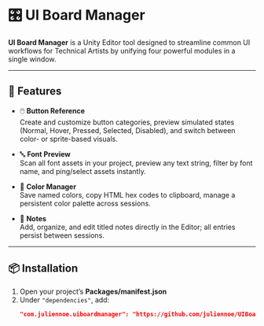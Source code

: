 # 🎛️ UI Board Manager

**UI Board Manager** is a Unity Editor tool designed to streamline common UI workflows for Technical Artists by unifying four powerful modules in a single window.

---

## 🚀 Features

- 🖱️ **Button Reference**  
  Create and customize button categories, preview simulated states (Normal, Hover, Pressed, Selected, Disabled), and switch between color- or sprite-based visuals.

- 🔤 **Font Preview**  
  Scan all font assets in your project, preview any text string, filter by font name, and ping/select assets instantly.

- 🌈 **Color Manager**  
  Save named colors, copy HTML hex codes to clipboard, manage a persistent color palette across sessions.

- 📝 **Notes**  
  Add, organize, and edit titled notes directly in the Editor; all entries persist between sessions.

---

## 📦 Installation

1. Open your project’s **Packages/manifest.json**  
2. Under `"dependencies"`, add:  
   ```json
   "com.juliennoe.uiboardmanager": "https://github.com/juliennoe/UIBoardManager.git"
